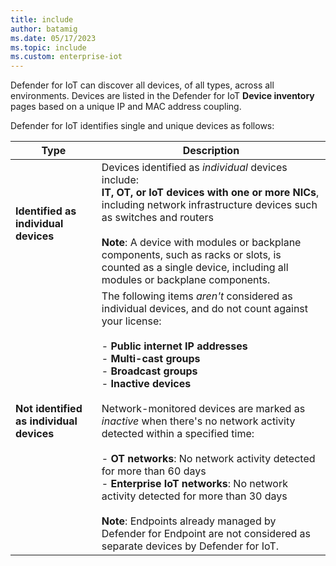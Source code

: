 ```yaml
---
title: include
author: batamig
ms.date: 05/17/2023
ms.topic: include
ms.custom: enterprise-iot
---
```


<!-- docutune:disable -->

Defender for IoT can discover all devices, of all types, across all environments. Devices are listed in the Defender for IoT **Device inventory** pages based on a unique IP and MAC address coupling.

Defender for IoT identifies single and unique devices as follows:

|Type  |Description  |
|---------|---------|
|**Identified as individual devices**     |    Devices identified as *individual* devices include:<br>**IT, OT, or IoT devices with one or more NICs**, including network infrastructure devices such as switches and routers<br><br>**Note**: A device with modules or backplane components, such as racks or slots, is counted as a single device, including all modules or backplane components.|
|**Not identified as individual devices**     | The following items *aren't* considered as individual devices, and do not count against your license:<br><br>- **Public internet IP addresses** <br>- **Multi-cast groups**<br>- **Broadcast groups**<br>- **Inactive devices**<br><br> Network-monitored devices are marked as *inactive* when there's no network activity detected within a specified time:<br><br> - **OT networks**: No network activity detected for more than 60 days<br> - **Enterprise IoT networks**: No network activity detected for more than 30 days<br><br>**Note**: Endpoints already managed by Defender for Endpoint are not considered as separate devices by Defender for IoT.  |
